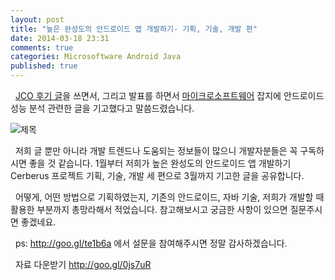 ```yaml
---
layout: post
title: "높은 완성도의 안드로이드 앱 개발하기- 기획, 기술, 개발 편"
date: 2014-03-18 23:31
comments: true
categories: Microsoftware Android Java
published: true
---
```


&nbsp;&nbsp;[JCO 후기 글](http://flowkater.github.io/blog/2014/03/04/review-jco-team-speech/)을 쓰면서, 그리고 발표를 하면서 [마이크로소프트웨어](http://www.imaso.co.kr/) 잡지에 안드로이드 성능 분석 관련한 글을 기고했다고 말씀드렸습니다.

![제목](http://imageshack.com/a/img196/8651/naok.png)

<!-- more -->

&nbsp;&nbsp;저희 글 뿐만 아니라 개발 트렌드나 도움되는 정보들이 많으니 개발자분들은 꼭 구독하시면 좋을 것 같습니다. 1월부터 저희가 높은 완성도의 안드로이드 앱 개발하기 Cerberus 프로젝트 기획, 기술, 개발 세 편으로 3월까지 기고한 글을 공유합니다.

&nbsp;&nbsp;어떻게, 어떤 방법으로 기획하였는지, 기존의 안드로이드, 자바 기술, 저희가 개발할 때 활용한 부분까지 총망라해서 적었습니다. 참고해보시고 궁금한 사항이 있으면 질문주시면 좋겠네요. 

&nbsp;&nbsp;ps: http://goo.gl/te1b6a 에서 설문을 참여해주시면 정말 감사하겠습니다.

&nbsp;&nbsp;자료 다운받기 http://goo.gl/0js7uR